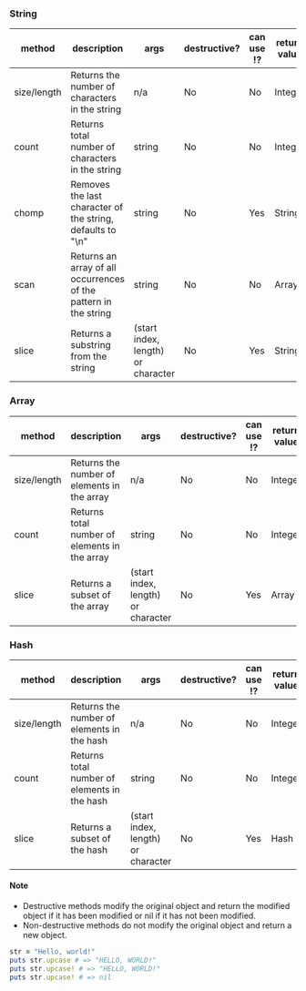 ### String
| method | description | args | destructive? | can use !? | return value |
|--------|-------------|------|--------------|------------|--------------|
| size/length   | Returns the number of characters in the string | n/a | No | No | Integer |
| count  | Returns total number of characters in the string | string | No | No | Integer |
| chomp  | Removes the last character of the string, defaults to "\n" | string | No | Yes | String |
| scan   | Returns an array of all occurrences of the pattern in the string | string | No | No | Array |
| slice  | Returns a substring from the string | (start index, length) or character | No | Yes | String |

### Array
| method | description | args | destructive? | can use !? | return value |
|--------|-------------|------|--------------|------------|--------------|
| size/length   | Returns the number of elements in the array | n/a | No | No | Integer |
| count  | Returns total number of elements in the array | string | No | No | Integer |
| slice  | Returns a subset of the array | (start index, length) or character | No | Yes | Array |


### Hash
| method | description | args | destructive? | can use !? | return value |
|--------|-------------|------|--------------|------------|--------------|
| size/length   | Returns the number of elements in the hash | n/a | No | No | Integer |
| count  | Returns total number of elements in the hash | string | No | No | Integer |
| slice  | Returns a subset of the hash | (start index, length) or character | No | Yes | Hash |


#### Note
- Destructive methods modify the original object and return the modified object if it has been modified or nil if it has not been modified.
- Non-destructive methods do not modify the original object and return a new object.

```ruby
str = "Hello, world!"
puts str.upcase # => "HELLO, WORLD!"
puts str.upcase! # => "HELLO, WORLD!"
puts str.upcase! # => nil
```
